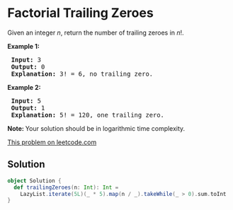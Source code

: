 # Factorial Trailing Zeroes

<p>Given an integer <i>n</i>, return the number of trailing zeroes in <i>n</i>!.</p>
 
 <p><strong>Example 1:</strong></p>
 
 <pre>
 <strong>Input:</strong> 3
 <strong>Output:</strong> 0
 <strong>Explanation:</strong>&nbsp;3! = 6, no trailing zero.</pre>
 
 <p><strong>Example 2:</strong></p>
 
 <pre>
 <strong>Input:</strong> 5
 <strong>Output:</strong> 1
 <strong>Explanation:</strong>&nbsp;5! = 120, one trailing zero.</pre>
 
 <p><b>Note: </b>Your solution should be in logarithmic time complexity.</p>


[This problem on leetcode.com](https://leetcode.com/problems/factorial-trailing-zeroes/)

## Solution

```scala
object Solution {
  def trailingZeroes(n: Int): Int =
    LazyList.iterate(5L)(_ * 5).map(n / _).takeWhile(_ > 0).sum.toInt
}
```
